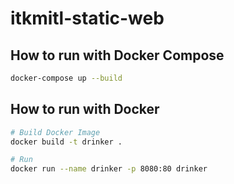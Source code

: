 # itkmitl-static-web

## How to run with Docker Compose

```bash
docker-compose up --build
```

## How to run with Docker

```bash
# Build Docker Image
docker build -t drinker .

# Run
docker run --name drinker -p 8080:80 drinker
```

